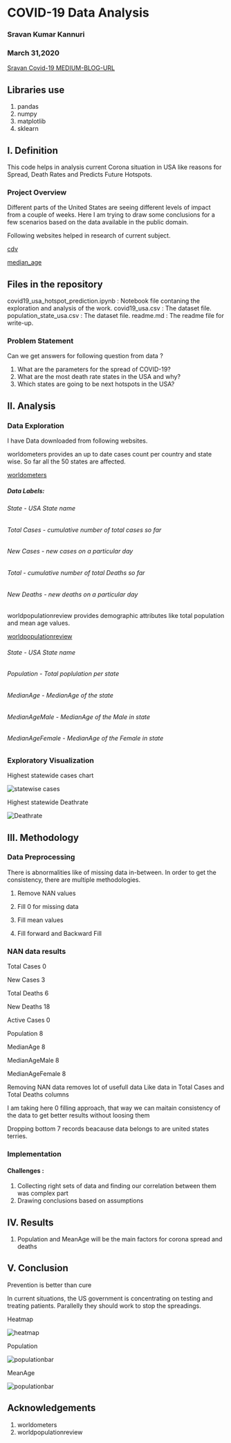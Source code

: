
# COVID-19 Data Analysis

### Sravan Kumar Kannuri
### March 31,2020

[Sravan Covid-19 MEDIUM-BLOG-URL](https://medium.com/@shravank/covid-19-impact-on-the-usa-b51213ad4ff7)

## Libraries use
1. pandas
2. numpy
3. matplotlib
4. sklearn


## I. Definition

This code helps in analysis current Corona situation in USA like reasons for Spread, Death Rates and Predicts Future Hotspots.

### Project Overview
Different parts of the United States are seeing different levels of impact from a couple of weeks. Here I am trying to draw some conclusions for a few scenarios based on the data available in the public domain.

Following websites helped in research of current subject.

[cdv](https://www.cdc.gov/coronavirus/2019-ncov/prevent-getting-sick/index.html)

[median_age](https://en.wikipedia.org/wiki/List_of_countries_by_median_age)

## Files in the repository
covid19_usa_hotspot_prediction.ipynb : Notebook file contaning the exploration and analysis of the work.
covid19_usa.csv : The dataset file.
population_state_usa.csv : The dataset file.
readme.md : The readme file for write-up.


### Problem Statement

Can we get answers for following question from data ?

1. What are the parameters for the spread of COVID-19?
2. What are the most death rate states in the USA and why?
3. Which states are going to be next hotspots in the USA?


## II. Analysis
### Data Exploration

I have Data downloaded from following websites.

worldometers provides an up to date cases count per country and state wise. So far all the 50 states are affected. 

[worldometers](https://www.worldometers.info/coronavirus/country/us/)

##### Data Labels:

###### State - USA State name 
###### Total Cases - cumulative number of total cases so far
######  New Cases - new cases on a particular day
######  Total - cumulative number of total Deaths so far
######  New Deaths - new deaths on a particular day



worldpopulationreview provides demographic attributes like total population and mean age values.

[worldpopulationreview](https://worldpopulationreview.com/states/median-age-by-state/)

######  State - USA State name  
######  Population - Total poplulation per state
######  MedianAge - MedianAge of the state 
######  MedianAgeMale	- MedianAge of the Male in state
######  MedianAgeFemale - MedianAge of the Female in state

### Exploratory Visualization

Highest statewide cases chart

![](images/statewise_cases.png "statewise cases")

Highest statewide Deathrate 

![](images/Deathrate.png "Deathrate")




## III. Methodology

### Data Preprocessing
There is abnormalities like of missing data in-between. In order to get the consistency, there are multiple methodologies.

1. Remove NAN values

2. Fill 0 for missing data

3. Fill mean values

4. Fill forward and Backward Fill

### NAN data results 

Total Cases         0

New Cases           3

Total Deaths        6

New Deaths         18

Active Cases        0

Population          8

MedianAge           8

MedianAgeMale       8

MedianAgeFemale     8

Removing NAN data removes lot of usefull data Like data in Total Cases and Total Deaths columns

I am taking here 0 filling approach, that way we can maitain consistency of the data to get better results without loosing them

Dropping bottom 7 records beacause data belongs to are united states terries.



### Implementation
#### Challenges :
1. Collecting right sets of data and finding our correlation between them was complex part
2. Drawing conclusions based on assumptions


## IV. Results

1. Population and MeanAge will be the main factors for corona spread and deaths

## V. Conclusion

Prevention is better than cure

In current situations, the US government is concentrating on testing and treating patients. Parallelly they should work to stop the spreadings. 

Heatmap

![](images/heatmap.png "heatmap")

Population 

![](images/populationbar.png "populationbar")

MeanAge

![](images/meanage.png "populationbar")

## Acknowledgements
1. worldometers
2. worldpopulationreview 













